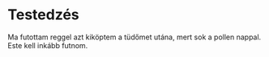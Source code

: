 Testedzés
====
Ma futottam reggel azt kiköptem a tüdőmet utána, mert sok a pollen nappal. Este kell inkább futnom.

